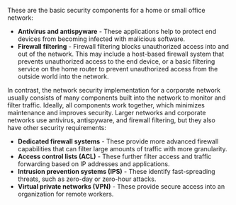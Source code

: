 These are the basic security components for a home or small office network:
-   **Antivirus and antispyware** - These applications help to protect end devices from becoming infected with malicious software.
-   **Firewall filtering** - Firewall filtering blocks unauthorized access into and out of the network. This may include a host-based firewall system that prevents unauthorized access to the end device, or a basic filtering service on the home router to prevent unauthorized access from the outside world into the network.

In contrast, the network security implementation for a corporate network usually consists of many components built into the network to monitor and filter traffic. Ideally, all components work together, which minimizes maintenance and improves security. Larger networks and corporate networks use antivirus, antispyware, and firewall filtering, but they also have other security requirements:
-   **Dedicated firewall systems** - These provide more advanced firewall capabilities that can filter large amounts of traffic with more granularity.
-   **Access control lists (ACL)** - These further filter access and traffic forwarding based on IP addresses and applications.
-   **Intrusion prevention systems (IPS)** - These identify fast-spreading threats, such as zero-day or zero-hour attacks.
-   **Virtual private networks (VPN)** - These provide secure access into an organization for remote workers.